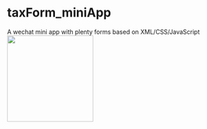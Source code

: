 # taxForm_miniApp
A wechat mini app with plenty forms based on XML/CSS/JavaScript    
<img width="200" src="https://i.loli.net/2018/08/21/5b7bc1e9bfd0e.jpg">
